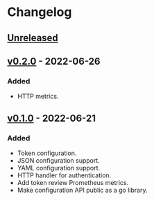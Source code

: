 # Changelog

## [Unreleased]

## [v0.2.0] - 2022-06-26

### Added

- HTTP metrics.

## [v0.1.0] - 2022-06-21

### Added

- Token configuration.
- JSON configuration support.
- YAML configuration support.
- HTTP handler for authentication.
- Add token review Prometheus metrics.
- Make configuration API public as a go library.

[unreleased]: https://github.com/slok/simple-ingress-external-auth/compare/v0.2.0...HEAD
[v0.2.0]: https://github.com/slok/simple-ingress-external-auth/compare/v0.1.0...v0.2.0
[v0.1.0]: https://github.com/slok/simple-ingress-external-auth/releases/tag/v0.1.0
